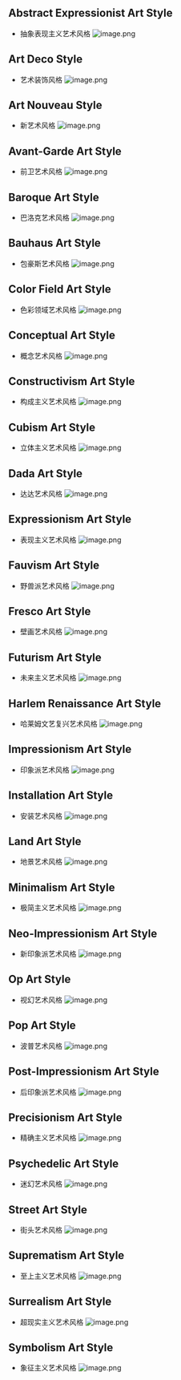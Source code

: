 ## Abstract Expressionist Art Style
- 抽象表现主义艺术风格
![image.png](https://cdn.jsdelivr.net/gh/duanbiao2000/BlogGallery@main/picture/20240612172621.png)

## Art Deco Style
- 艺术装饰风格
![image.png](https://cdn.jsdelivr.net/gh/duanbiao2000/BlogGallery@main/picture/20240612172736.png)

## Art Nouveau Style
- 新艺术风格
![image.png](https://cdn.jsdelivr.net/gh/duanbiao2000/BlogGallery@main/picture/20240612172810.png)

## Avant-Garde Art Style
- 前卫艺术风格
![image.png](https://cdn.jsdelivr.net/gh/duanbiao2000/BlogGallery@main/picture/20240612173019.png)

## Baroque Art Style
- 巴洛克艺术风格
![image.png](https://cdn.jsdelivr.net/gh/duanbiao2000/BlogGallery@main/picture/20240612173118.png)

## Bauhaus Art Style
- 包豪斯艺术风格
![image.png](https://cdn.jsdelivr.net/gh/duanbiao2000/BlogGallery@main/picture/20240612173201.png)

## Color Field Art Style
- 色彩领域艺术风格
![image.png](https://cdn.jsdelivr.net/gh/duanbiao2000/BlogGallery@main/picture/20240612173237.png)

## Conceptual Art Style
- 概念艺术风格
![image.png](https://cdn.jsdelivr.net/gh/duanbiao2000/BlogGallery@main/picture/20240612173258.png)

## Constructivism Art Style
- 构成主义艺术风格
![image.png](https://cdn.jsdelivr.net/gh/duanbiao2000/BlogGallery@main/picture/20240612173346.png)

## Cubism Art Style
- 立体主义艺术风格
![image.png](https://cdn.jsdelivr.net/gh/duanbiao2000/BlogGallery@main/picture/20240612173435.png)

## Dada Art Style
- 达达艺术风格
![image.png](https://cdn.jsdelivr.net/gh/duanbiao2000/BlogGallery@main/picture/20240612173509.png)

## Expressionism Art Style
- 表现主义艺术风格
![image.png](https://cdn.jsdelivr.net/gh/duanbiao2000/BlogGallery@main/picture/20240612173557.png)

## Fauvism Art Style
- 野兽派艺术风格
![image.png](https://cdn.jsdelivr.net/gh/duanbiao2000/BlogGallery@main/picture/20240612173649.png)

## Fresco Art Style
- 壁画艺术风格
![image.png](https://cdn.jsdelivr.net/gh/duanbiao2000/BlogGallery@main/picture/20240612174052.png)

## Futurism Art Style
- 未来主义艺术风格
![image.png](https://cdn.jsdelivr.net/gh/duanbiao2000/BlogGallery@main/picture/20240612174119.png)

## Harlem Renaissance Art Style
- 哈莱姆文艺复兴艺术风格
![image.png](https://cdn.jsdelivr.net/gh/duanbiao2000/BlogGallery@main/picture/20240612174157.png)

## Impressionism Art Style
- 印象派艺术风格
![image.png](https://cdn.jsdelivr.net/gh/duanbiao2000/BlogGallery@main/picture/20240612174230.png)

## Installation Art Style
- 安装艺术风格
![image.png](https://cdn.jsdelivr.net/gh/duanbiao2000/BlogGallery@main/picture/20240612174313.png)

## Land Art Style
- 地景艺术风格
![image.png](https://cdn.jsdelivr.net/gh/duanbiao2000/BlogGallery@main/picture/20240612174358.png)

## Minimalism Art Style
- 极简主义艺术风格
![image.png](https://cdn.jsdelivr.net/gh/duanbiao2000/BlogGallery@main/picture/20240612174535.png)

## Neo-Impressionism Art Style
- 新印象派艺术风格
![image.png](https://cdn.jsdelivr.net/gh/duanbiao2000/BlogGallery@main/picture/20240612175917.png)


## Op Art Style
- 视幻艺术风格
![image.png](https://cdn.jsdelivr.net/gh/duanbiao2000/BlogGallery@main/picture/20240612175951.png)

## Pop Art Style
- 波普艺术风格
![image.png](https://cdn.jsdelivr.net/gh/duanbiao2000/BlogGallery@main/picture/20240612180031.png)

## Post-Impressionism Art Style
- 后印象派艺术风格
![image.png](https://cdn.jsdelivr.net/gh/duanbiao2000/BlogGallery@main/picture/20240612180110.png)

## Precisionism Art Style
- 精确主义艺术风格
![image.png](https://cdn.jsdelivr.net/gh/duanbiao2000/BlogGallery@main/picture/20240612180148.png)

## Psychedelic Art Style
- 迷幻艺术风格
![image.png](https://cdn.jsdelivr.net/gh/duanbiao2000/BlogGallery@main/picture/20240612180217.png)

## Street Art Style
- 街头艺术风格
![image.png](https://cdn.jsdelivr.net/gh/duanbiao2000/BlogGallery@main/picture/20240612180323.png)


## Suprematism Art Style
- 至上主义艺术风格
![image.png](https://cdn.jsdelivr.net/gh/duanbiao2000/BlogGallery@main/picture/20240612180413.png)

## Surrealism Art Style
- 超现实主义艺术风格
![image.png](https://cdn.jsdelivr.net/gh/duanbiao2000/BlogGallery@main/picture/20240612180438.png)

## Symbolism Art Style
- 象征主义艺术风格
![image.png](https://cdn.jsdelivr.net/gh/duanbiao2000/BlogGallery@main/picture/20240612180520.png)

